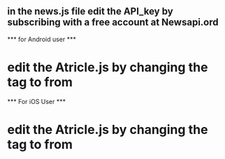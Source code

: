 ## in the news.js file edit the API_key by subscribing with a free account at Newsapi.ord ##


*** for Android user *** 
# edit the Atricle.js by changing the tag to <TouchableNativeFeedback> from <TouchableHighlight> #

*** For iOS User ***
# edit the Atricle.js by changing the tag to  <TouchableHighlight>  from <TouchableNativeFeedback> #